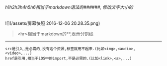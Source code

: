 ###### h1h2h3h4h5h6相当于markdown语法的######, 修改文字大小的
![](/assets/屏幕快照 2016-12-06 20.28.35.png)

>&lt;hr&gt;相当于markdown的**,表示分割线


***

```
src是引入,是必需的,没有这个资源,标签就用不起来.(比如<img>,<audio>,<video>,...)
href是引用,相当于iOS中的import,不是必需的.(比如<link>,<a>,...)
```